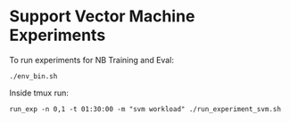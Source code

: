 # Support Vector Machine Experiments

To run experiments for NB Training and Eval:

    ./env_bin.sh

Inside tmux run:
 
    run_exp -n 0,1 -t 01:30:00 -m "svm workload" ./run_experiment_svm.sh

